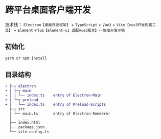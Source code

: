 # 跨平台桌面客户端开发

技术栈： `Electron【桌面开发框架】` + `TypeScript` + `Vue3` + `Vite【vue3开发构建工具】` + `Element-Plus【element-ui 适配vue3版本】--集成开发环境`

## 初始化

```sh
yarn or npm install
```

## 目录结构

```diff
+ ├─┬ electron
+ │ ├─┬ main
+ │ │ └── index.ts    entry of Electron-Main
+ │ └─┬ preload
+ │   └── index.ts    entry of Preload-Scripts
  ├─┬ src
  │ └── main.ts       entry of Electron-Renderer
  │     ...
  ├── index.html
  ├── package.json
  └── vite.config.ts
```